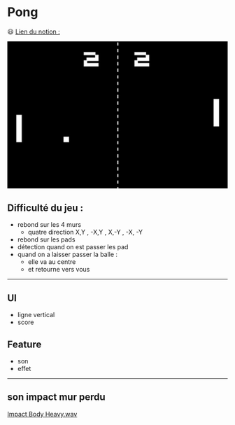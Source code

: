# Pong
😃
[Lien du notion :](https://forest-playroom-e3f.notion.site/Pong-246f6a3b7c704c04b31982e57606860c)  

![imgPong.jpg](imgPong.jpg)  

## Difficulté du jeu  :

- rebond sur les 4 murs
    - quatre direction X,Y , -X,Y , X,-Y , -X, -Y
- rebond sur les pads
- détection quand on est passer les pad
- quand on a laisser passer la balle :
    - elle va au centre
    - et retourne vers vous

---

## UI

- ligne vertical
- score

## Feature

- son
- effet

---

## son impact mur perdu

[Impact Body Heavy.wav](Impact_Body_Heavy.wav)  








